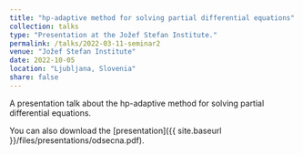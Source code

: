 ```yaml
---
title: "hp-adaptive method for solving partial differential equations"
collection: talks
type: "Presentation at the Jožef Stefan Institute."
permalink: /talks/2022-03-11-seminar2
venue: "Jožef Stefan Institute"
date: 2022-10-05
location: "Ljubljana, Slovenia"
share: false
---
```


A presentation talk about the hp-adaptive method for solving partial differential equations.

You can also download the [presentation]({{ site.baseurl }}/files/presentations/odsecna.pdf).